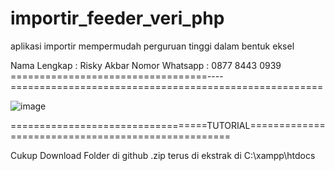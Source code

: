 # importir_feeder_veri_php
aplikasi importir mempermudah perguruan tinggi dalam bentuk eksel

Nama Lengkap : Risky Akbar
Nomor Whatsapp : 0877 8443 0939 
==================================----======================================================

![image](https://user-images.githubusercontent.com/83967960/120914704-0edd2700-c6ca-11eb-9b17-93f2cd100839.png)

==================================TUTORIAL===================================================


Cukup Download Folder di github .zip terus di ekstrak di C:\xampp\htdocs

